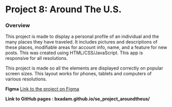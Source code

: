 # Project 8: Around The U.S.

### Overview

This project is made to display a personal profile of an individual and the many places they have traveled. It includes pictures and descriptions of these places, modifiable areas for account info, name, and a feature for new posts. This was created using HTML/CSS/JavaScript. This app is responsive for all resolutions.
 
This project is made so all the elements are displayed correctly on popular screen sizes. This layout works for phones, tablets and computers of various resolutions.

**Figma** [Link to the project on Figma](https://www.figma.com/file/ii4xxsJ0ghevUOcssTlHZv/Sprint-3%3A-Around-the-US?node-id=0%3A1)

**Link to GitHub pages : bxadam.github.io/se_project_aroundtheus/**
